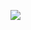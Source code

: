 [![](https://jitpack.io/v/garret1evg/ButtonUtil-Android.svg)](https://jitpack.io/#garret1evg/ButtonUtil-Android)